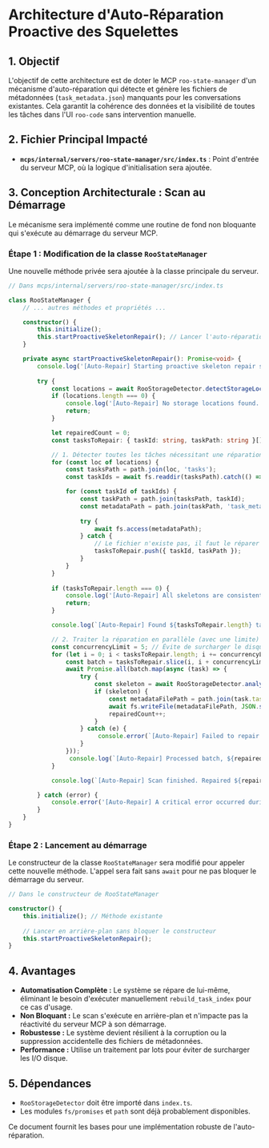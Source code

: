 # Architecture d'Auto-Réparation Proactive des Squelettes

## 1. Objectif

L'objectif de cette architecture est de doter le MCP `roo-state-manager` d'un mécanisme d'auto-réparation qui détecte et génère les fichiers de métadonnées (`task_metadata.json`) manquants pour les conversations existantes. Cela garantit la cohérence des données et la visibilité de toutes les tâches dans l'UI `roo-code` sans intervention manuelle.

## 2. Fichier Principal Impacté

-   **`mcps/internal/servers/roo-state-manager/src/index.ts`** : Point d'entrée du serveur MCP, où la logique d'initialisation sera ajoutée.

## 3. Conception Architecturale : Scan au Démarrage

Le mécanisme sera implémenté comme une routine de fond non bloquante qui s'exécute au démarrage du serveur MCP.

### Étape 1 : Modification de la classe `RooStateManager`

Une nouvelle méthode privée sera ajoutée à la classe principale du serveur.

```typescript
// Dans mcps/internal/servers/roo-state-manager/src/index.ts

class RooStateManager {
    // ... autres méthodes et propriétés ...

    constructor() {
        this.initialize();
        this.startProactiveSkeletonRepair(); // Lancer l'auto-réparation
    }

    private async startProactiveSkeletonRepair(): Promise<void> {
        console.log('[Auto-Repair] Starting proactive skeleton repair scan...');
        
        try {
            const locations = await RooStorageDetector.detectStorageLocations();
            if (locations.length === 0) {
                console.log('[Auto-Repair] No storage locations found. Scan finished.');
                return;
            }

            let repairedCount = 0;
            const tasksToRepair: { taskId: string, taskPath: string }[] = [];

            // 1. Détecter toutes les tâches nécessitant une réparation
            for (const loc of locations) {
                const tasksPath = path.join(loc, 'tasks');
                const taskIds = await fs.readdir(tasksPath).catch(() => []);

                for (const taskId of taskIds) {
                    const taskPath = path.join(tasksPath, taskId);
                    const metadataPath = path.join(taskPath, 'task_metadata.json');
                    
                    try {
                        await fs.access(metadataPath);
                    } catch {
                        // Le fichier n'existe pas, il faut le réparer
                        tasksToRepair.push({ taskId, taskPath });
                    }
                }
            }
            
            if (tasksToRepair.length === 0) {
                console.log('[Auto-Repair] All skeletons are consistent. Scan finished.');
                return;
            }

            console.log(`[Auto-Repair] Found ${tasksToRepair.length} tasks needing skeleton repair.`);

            // 2. Traiter la réparation en parallèle (avec une limite)
            const concurrencyLimit = 5; // Évite de surcharger le disque
            for (let i = 0; i < tasksToRepair.length; i += concurrencyLimit) {
                const batch = tasksToRepair.slice(i, i + concurrencyLimit);
                await Promise.all(batch.map(async (task) => {
                    try {
                        const skeleton = await RooStorageDetector.analyzeConversation(task.taskId, task.taskPath);
                        if (skeleton) {
                            const metadataFilePath = path.join(task.taskPath, 'task_metadata.json');
                            await fs.writeFile(metadataFilePath, JSON.stringify(skeleton.metadata, null, 2), 'utf-8');
                            repairedCount++;
                        }
                    } catch (e) {
                         console.error(`[Auto-Repair] Failed to repair skeleton for ${task.taskId}:`, e);
                    }
                }));
                 console.log(`[Auto-Repair] Processed batch, ${repairedCount}/${tasksToRepair.length} repaired so far...`);
            }

            console.log(`[Auto-Repair] Scan finished. Repaired ${repairedCount} skeletons.`);

        } catch (error) {
            console.error('[Auto-Repair] A critical error occurred during the scan:', error);
        }
    }
}
```

### Étape 2 : Lancement au démarrage

Le constructeur de la classe `RooStateManager` sera modifié pour appeler cette nouvelle méthode. L'appel sera fait sans `await` pour ne pas bloquer le démarrage du serveur.

```typescript
// Dans le constructeur de RooStateManager

constructor() {
    this.initialize(); // Méthode existante
    
    // Lancer en arrière-plan sans bloquer le constructeur
    this.startProactiveSkeletonRepair(); 
}
```

## 4. Avantages

-   **Automatisation Complète :** Le système se répare de lui-même, éliminant le besoin d'exécuter manuellement `rebuild_task_index` pour ce cas d'usage.
-   **Non Bloquant :** Le scan s'exécute en arrière-plan et n'impacte pas la réactivité du serveur MCP à son démarrage.
-   **Robustesse :** Le système devient résilient à la corruption ou la suppression accidentelle des fichiers de métadonnées.
-   **Performance :** Utilise un traitement par lots pour éviter de surcharger les I/O disque.

## 5. Dépendances

-   `RooStorageDetector` doit être importé dans `index.ts`.
-   Les modules `fs/promises` et `path` sont déjà probablement disponibles.

Ce document fournit les bases pour une implémentation robuste de l'auto-réparation.